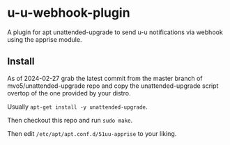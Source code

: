# u-u-webhook-plugin
A plugin for apt unattended-upgrade to send u-u notifications via webhook using the apprise module.

## Install

As of 2024-02-27 grab the latest commit from the master branch of mvo5/unattended-upgrade repo
and copy the unattended-upgrade script overtop of the one provided by your distro.

Usually `apt-get install -y unattended-upgrade`.

Then checkout this repo and run `sudo make`.

Then edit `/etc/apt/apt.conf.d/51uu-apprise` to your liking.

